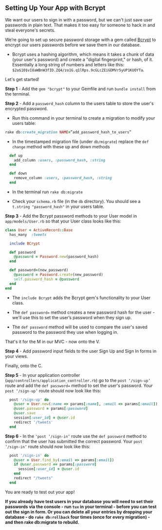 

## Setting Up Your App with Bcrypt

We want our users to sign in with a password, but we can't just save user passwords in plain text. That makes it too easy for someone to hack in and steal everyone's secrets.

We’re going to set up secure password storage with a gem called [Bcrypt](https://github.com/codahale/bcrypt-ruby) to encrypt our users passwords before we save them in our database.
  
  + Bcrypt uses a hashing algorithm, which means it takes a chunk of data (your user's password) and create a "digital fingerprint," or hash, of it. Essentially a long string of numbers and letters like this: `$2a$10$vI8aWBnW3fID.ZQ4/zo1G.q1lRps.9cGLcZEiGDMVr5yUP1KUOYTa`. 

Let's get started!

**Step 1** - Add the `gem "bcrypt"` to your Gemfile and run `bundle install` from the terminal.

**Step 2** - Add a `password_hash` column to the users table to store the user's encrypted password.

  + Run this command in your terminal to create a migration to modify your users table:
  ```ruby
  rake db:create_migration NAME=”add_password_hash_to_users”
  ```
  
  * In the timestamped migration file (under `db/migrate`) replace the `def change` method with these up and down methods
  ```ruby
    def up
      add_column :users, :password_hash, :string
    end

    def down
      remove_column :users, :password_hash, :string
    end
  ```
  * In the terminal run `rake db:migrate`

  * Check your `schema.rb` file (in the `db` directory). You should see a `t.string "password_hash"` in your users table.

**Step 3** - Add the Bcrypt password methods to your User model in `app/models/User.rb` so that your User class looks like this:

```ruby
class User < ActiveRecord::Base
  has_many  :tweets

  include BCrypt

  def password
    @password = Password.new(password_hash)
  end

  def password=(new_password)
    @password = Password.create(new_password)
    self.password_hash = @password
  end
end
```
  + The `include Bcrypt` adds the Bcrypt gem's functionality to your User class.

  + The `def password=` method creates a new password hash for the user - we'll use this to set the user’s password when they sign up.
  
  + The `def password` method will be used to compare the user's saved password to the password they use when logging in. 

That's it for the M in our MVC - now onto the V.

**Step 4** - Add password input fields to the user Sign Up and Sign In forms in your views. 

Finally, onto the C. 

**Step 5** - In your application controller (`app/controllers/application_controller.rb`) go to the `post ‘/sign-up’` route and add the `def password=` method to set the user's password. Your `post ‘/sign-up’` route should now look like this:
```ruby
  post '/sign-up' do
    @user = User.new(:name => params[:name], :email => params[:email])
    @user.password = params[:password]
    @user.save
    session[:user_id] = @user.id
    redirect '/tweets'
  end
```

**Step 6** - In the `‘post ‘/sign-in’` route use the `def password` method to confirm that the user has submitted the correct password. Your `post ‘/sign-in’` route should now look like this:
```ruby
  post '/sign-in' do
    @user = User.find_by(:email => params[:email])
    if @user.password == params[:password]
      session[:user_id] = @user.id
    end
    redirect "/tweets"
  end
```

You are ready to test out your app! 

**If you already have test users in your database you will need to set their passwords via the console - run `tux` in your terminal - before you can test out the sign in form. Or you can delete all your entries by dropping your database - do `rake db:rollback` four times (once for every migration) - and then rake db:migrate to rebuild.** 





